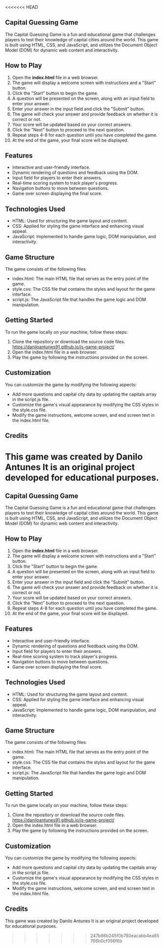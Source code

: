<<<<<<< HEAD
## Capital Guessing Game

The Capital Guessing Game is a fun and educational game that challenges players to test their knowledge of capital cities around the world. This game is built using HTML, CSS, and JavaScript, and utilizes the Document Object Model (DOM) for dynamic web content and interactivity.

## How to Play

1. Open the **index.html** file in a web browser.
2. The game will display a welcome screen with instructions and a "Start" button.
3. Click the "Start" button to begin the game.
4. A question will be presented on the screen, along with an input field to enter your answer.
5. Enter your answer in the input field and click the "Submit" button.
6. The game will check your answer and provide feedback on whether it is correct or not.
7. Your score will be updated based on your correct answers.
8. Click the "Next" button to proceed to the next question.
9. Repeat steps 4-8 for each question until you have completed the game.
10. At the end of the game, your final score will be displayed.

## Features

- Interactive and user-friendly interface.
- Dynamic rendering of questions and feedback using the DOM.
- Input field for players to enter their answers.
- Real-time scoring system to track player's progress.
- Navigation buttons to move between questions.
- Game over screen displaying the final score.

## Technologies Used

- HTML: Used for structuring the game layout and content.
- CSS: Applied for styling the game interface and enhancing visual appeal.
- JavaScript: Implemented to handle game logic, DOM manipulation, and interactivity.

## Game Structure

The game consists of the following files:

- index.html: The main HTML file that serves as the entry point of the game.
- style.css: The CSS file that contains the styles and layout for the game interface.
- script.js: The JavaScript file that handles the game logic and DOM manipulation.

## Getting Started

To run the game locally on your machine, follow these steps:

1. Clone the repository or download the source code files. https://daniloantunes91.github.io/js-game-project/
2. Open the index.html file in a web browser.
3. Play the game by following the instructions provided on the screen.

## Customization

You can customize the game by modifying the following aspects:

- Add more questions and capital city data by updating the capitals array in the script.js file.
- Customize the game's visual appearance by modifying the CSS styles in the style.css file.
- Modify the game instructions, welcome screen, and end screen text in the index.html file.

## Credits

This game was created by Danilo Antunes It is an original project developed for educational purposes.
=======
## Capital Guessing Game

The Capital Guessing Game is a fun and educational game that challenges players to test their knowledge of capital cities around the world. This game is built using HTML, CSS, and JavaScript, and utilizes the Document Object Model (DOM) for dynamic web content and interactivity.

## How to Play

1. Open the **index.html** file in a web browser.
2. The game will display a welcome screen with instructions and a "Start" button.
3. Click the "Start" button to begin the game.
4. A question will be presented on the screen, along with an input field to enter your answer.
5. Enter your answer in the input field and click the "Submit" button.
6. The game will check your answer and provide feedback on whether it is correct or not.
7. Your score will be updated based on your correct answers.
8. Click the "Next" button to proceed to the next question.
9. Repeat steps 4-8 for each question until you have completed the game.
10. At the end of the game, your final score will be displayed.

## Features

- Interactive and user-friendly interface.
- Dynamic rendering of questions and feedback using the DOM.
- Input field for players to enter their answers.
- Real-time scoring system to track player's progress.
- Navigation buttons to move between questions.
- Game over screen displaying the final score.

## Technologies Used

- HTML: Used for structuring the game layout and content.
- CSS: Applied for styling the game interface and enhancing visual appeal.
- JavaScript: Implemented to handle game logic, DOM manipulation, and interactivity.

## Game Structure

The game consists of the following files:

- index.html: The main HTML file that serves as the entry point of the game.
- style.css: The CSS file that contains the styles and layout for the game interface.
- script.js: The JavaScript file that handles the game logic and DOM manipulation.

## Getting Started

To run the game locally on your machine, follow these steps:

1. Clone the repository or download the source code files. https://daniloantunes91.github.io/js-game-project/
2. Open the index.html file in a web browser.
3. Play the game by following the instructions provided on the screen.

## Customization

You can customize the game by modifying the following aspects:

- Add more questions and capital city data by updating the capitals array in the script.js file.
- Customize the game's visual appearance by modifying the CSS styles in the style.css file.
- Modify the game instructions, welcome screen, and end screen text in the index.html file.

## Credits

This game was created by Danilo Antunes It is an original project developed for educational purposes.
>>>>>>> 247b66b245f0b780eacabb4ea65766b0cf056f6b
